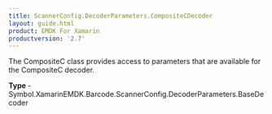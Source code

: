 ```yaml
---
title: ScannerConfig.DecoderParameters.CompositeCDecoder
layout: guide.html 
product: EMDK For Xamarin 
productversion: '2.7' 
---
```

The CompositeC class provides access to parameters that are available for the CompositeC decoder.

**Type** - Symbol.XamarinEMDK.Barcode.ScannerConfig.DecoderParameters.BaseDecoder



